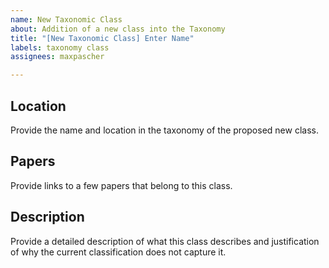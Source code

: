 ```yaml
---
name: New Taxonomic Class
about: Addition of a new class into the Taxonomy
title: "[New Taxonomic Class] Enter Name"
labels: taxonomy class
assignees: maxpascher

---
```


## Location

Provide the name and location in the taxonomy 
of the proposed new class. 

## Papers

Provide links to a few papers that belong 
to this class.

## Description

Provide a detailed description of what this 
class describes and justification of why the 
current classification does not capture it.
